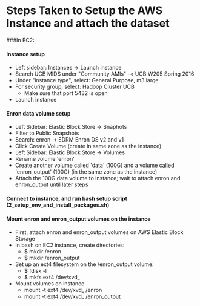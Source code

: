 # Steps Taken to Setup the AWS Instance and attach the dataset

###In EC2:

#### Instance setup
- Left sidebar: Instances -> Launch instance
- Search UCB MIDS under "Community AMIs" -< UCB W205 Spring 2016
- Under "instance type", select: General Purpose, m3.large
- For security group, select: Hadoop Cluster UCB
  - Make sure that port 5432 is open 
- Launch instance

#### Enron data volume setup
- Left Sidebar: Elastic Block Store -> Snaphots
- Filter to Public Snapshots
- Search: enron -> EDRM Enron DS v2 and v1
- Click Create Volume (create in same zone as the instance)
- Left Sidebar: Elastic Block Store -> Volumes
- Rename volume 'enron'
- Create another volume called 'data' (100G) and a volume called 'enron_output' (100G) (in the same zone as the instance)
- Attach the 100G data volume to instance; wait to attach enron and enron_output until later steps

#### Connect to instance, and run bash setup script (2_setup_env_and_install_packages.sh)

#### Mount enron and enron_output volumes on the instance
- First, attach enron and enron_output volumes on AWS Elastic Block Storage
- In bash on EC2 instance, create directories:
  - $ mkdir /enron
  - $ mkdir /enron_output
- Set up an ext4 filesystem on the /enron_output volume:
  - $ fdisk -l
  - $ mkfs.ext4 /dev/xvd_ 
- Mount volumes on instance
  - mount -t ext4 /dev/xvd_ /enron
  - mount -t ext4 /dev/xvd_ /enron_output


